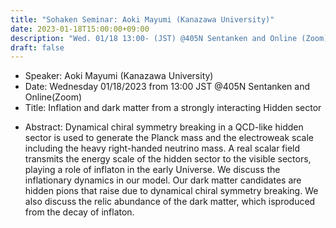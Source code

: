 ```yaml
---
title: "Sohaken Seminar: Aoki Mayumi (Kanazawa University)"
date: 2023-01-18T15:00:00+09:00
description: "Wed. 01/18 13:00- (JST) @405N Sentanken and Online (Zoom)"
draft: false
---
```


- Speaker:
Aoki Mayumi (Kanazawa University)
- Date:
Wednesday 01/18/2023 from 13:00 JST @405N Sentanken and Online(Zoom)
- Title: 
Inflation and dark matter from a strongly interacting Hidden sector

<!--more-->

- Abstract:
Dynamical chiral symmetry breaking in a QCD-like hidden sector is used to generate the Planck mass
and the electroweak scale including the heavy right-handed neutrino mass. A real scalar field transmits
the energy scale of the hidden sector to the visible sectors, playing a role of inflaton in the early Universe.
We discuss the inflationary dynamics in our model. Our dark matter candidates are hidden pions
that raise due to dynamical chiral symmetry breaking. We also discuss the relic abundance of the dark matter,
which isproduced from the decay of inflaton.

